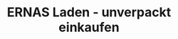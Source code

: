---
title: "ERNAS Laden - unverpackt einkaufen"
url: /strausberg/ernas-laden-unverpackt-einkaufen/
shop: Lebensmittel
---